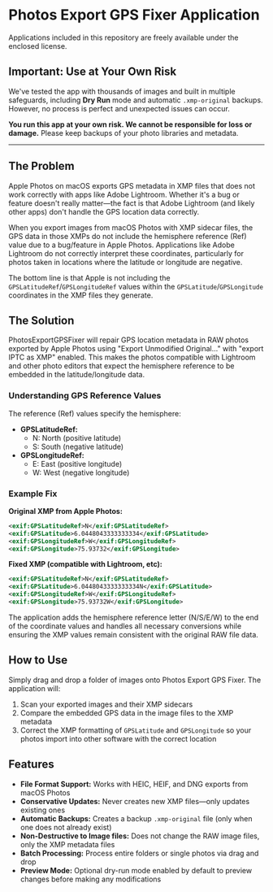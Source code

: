 # Photos Export GPS Fixer Application

Applications included in this repository are freely available under the enclosed license.

## Important: Use at Your Own Risk

We've tested the app with thousands of images and built in multiple safeguards, including **Dry Run** mode and automatic `.xmp-original` backups. However, no process is perfect and unexpected issues can occur.

**You run this app at your own risk. We cannot be responsible for loss or damage.** Please keep backups of your photo libraries and metadata.

---

## The Problem

Apple Photos on macOS exports GPS metadata in XMP files that does not work correctly with apps like Adobe Lightroom. Whether it's a bug or feature doesn't really matter—the fact is that Adobe Lightroom (and likely other apps) don't handle the GPS location data correctly.

When you export images from macOS Photos with XMP sidecar files, the GPS data in those XMPs do not include the hemisphere reference (Ref) value due to a bug/feature in Apple Photos. Applications like Adobe Lightroom do not correctly interpret these coordinates, particularly for photos taken in locations where the latitude or longitude are negative.

The bottom line is that Apple is not including the `GPSLatitudeRef`/`GPSLongitudeRef` values within the `GPSLatitude`/`GPSLongitude` coordinates in the XMP files they generate.

## The Solution

PhotosExportGPSFixer will repair GPS location metadata in RAW photos exported by Apple Photos using "Export Unmodified Original..." with "export IPTC as XMP" enabled. This makes the photos compatible with Lightroom and other photo editors that expect the hemisphere reference to be embedded in the latitude/longitude data.

### Understanding GPS Reference Values

The reference (Ref) values specify the hemisphere:

- **GPSLatitudeRef:**
  - N: North (positive latitude)
  - S: South (negative latitude)
- **GPSLongitudeRef:**
  - E: East (positive longitude)
  - W: West (negative longitude)

### Example Fix

**Original XMP from Apple Photos:**
```xml
<exif:GPSLatitudeRef>N</exif:GPSLatitudeRef>
<exif:GPSLatitude>6.0448043333333334</exif:GPSLatitude>
<exif:GPSLongitudeRef>W</exif:GPSLongitudeRef>
<exif:GPSLongitude>75.93732</exif:GPSLongitude>
```

**Fixed XMP (compatible with Lightroom, etc):**
```xml
<exif:GPSLatitudeRef>N</exif:GPSLatitudeRef>
<exif:GPSLatitude>6.0448043333333334N</exif:GPSLatitude>
<exif:GPSLongitudeRef>W</exif:GPSLongitudeRef>
<exif:GPSLongitude>75.93732W</exif:GPSLongitude>
```

The application adds the hemisphere reference letter (N/S/E/W) to the end of the coordinate values and handles all necessary conversions while ensuring the XMP values remain consistent with the original RAW file data.

## How to Use

Simply drag and drop a folder of images onto Photos Export GPS Fixer. The application will:

1. Scan your exported images and their XMP sidecars
2. Compare the embedded GPS data in the image files to the XMP metadata
3. Correct the XMP formatting of `GPSLatitude` and `GPSLongitude` so your photos import into other software with the correct location

## Features

- **File Format Support:** Works with HEIC, HEIF, and DNG exports from macOS Photos
- **Conservative Updates:** Never creates new XMP files—only updates existing ones
- **Automatic Backups:** Creates a backup `.xmp-original` file (only when one does not already exist)
- **Non-Destructive to Image files:** Does not change the RAW image files, only the XMP metadata files
- **Batch Processing:** Process entire folders or single photos via drag and drop
- **Preview Mode:** Optional dry-run mode enabled by default to preview changes before making any modifications
